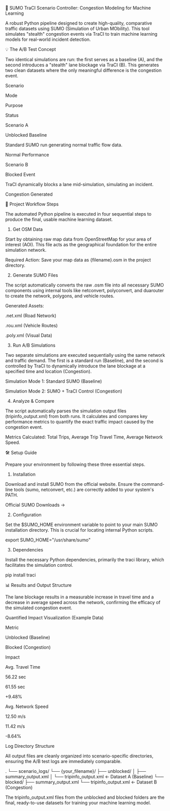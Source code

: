 🚦 SUMO TraCI Scenario Controller: Congestion Modeling for Machine Learning

A robust Python pipeline designed to create high-quality, comparative traffic datasets using SUMO (Simulation of Urban MObility). This tool simulates "stealth" congestion events via TraCI to train machine learning models for real-world incident detection.

💡 The A/B Test Concept

Two identical simulations are run: the first serves as a baseline (A), and the second introduces a "stealth" lane blockage via TraCI (B). This generates two clean datasets where the only meaningful difference is the congestion event.

Scenario

Mode

Purpose

Status

Scenario A

Unblocked Baseline

Standard SUMO run generating normal traffic flow data.

Normal Performance

Scenario B

Blocked Event

TraCI dynamically blocks a lane mid-simulation, simulating an incident.

Congestion Generated

🚀 Project Workflow Steps

The automated Python pipeline is executed in four sequential steps to produce the final, usable machine learning dataset.

1. Get OSM Data

Start by obtaining raw map data from OpenStreetMap for your area of interest (AOI). This file acts as the geographical foundation for the entire simulation network.

Required Action: Save your map data as {filename}.osm in the project directory.

2. Generate SUMO Files

The script automatically converts the raw .osm file into all necessary SUMO components using internal tools like netconvert, polyconvert, and duarouter to create the network, polygons, and vehicle routes.

Generated Assets:

.net.xml (Road Network)

.rou.xml (Vehicle Routes)

.poly.xml (Visual Data)

3. Run A/B Simulations

Two separate simulations are executed sequentially using the same network and traffic demand. The first is a standard run (Baseline), and the second is controlled by TraCI to dynamically introduce the lane blockage at a specified time and location (Congestion).

Simulation Mode 1: Standard SUMO (Baseline)

Simulation Mode 2: SUMO + TraCI Control (Congestion)

4. Analyze & Compare

The script automatically parses the simulation output files (tripinfo_output.xml) from both runs. It calculates and compares key performance metrics to quantify the exact traffic impact caused by the congestion event.

Metrics Calculated: Total Trips, Average Trip Travel Time, Average Network Speed.

🛠️ Setup Guide

Prepare your environment by following these three essential steps.

1. Installation

Download and install SUMO from the official website. Ensure the command-line tools (sumo, netconvert, etc.) are correctly added to your system's PATH.

Official SUMO Downloads →

2. Configuration

Set the $SUMO_HOME environment variable to point to your main SUMO installation directory. This is crucial for locating internal Python scripts.

export SUMO_HOME="/usr/share/sumo"


3. Dependencies

Install the necessary Python dependencies, primarily the traci library, which facilitates the simulation control.

pip install traci


📊 Results and Output Structure

The lane blockage results in a measurable increase in travel time and a decrease in average speed across the network, confirming the efficacy of the simulated congestion event.

Quantified Impact Visualization (Example Data)

Metric

Unblocked (Baseline)

Blocked (Congestion)

Impact

Avg. Travel Time

56.22 sec

61.55 sec

+9.48%

Avg. Network Speed

12.50 m/s

11.42 m/s

-8.64%

Log Directory Structure

All output files are cleanly organized into scenario-specific directories, ensuring the A/B test logs are immediately comparable.

.
└── scenario_logs/
    └── {your_filename}/
        ├── unblocked/
        │   ├── summary_output.xml
        │   └── tripinfo_output.xml  ← Dataset A (Baseline)
        └── blocked/
            ├── summary_output.xml
            └── tripinfo_output.xml  ← Dataset B (Congestion)


The tripinfo_output.xml files from the unblocked and blocked folders are the final, ready-to-use datasets for training your machine learning model.
